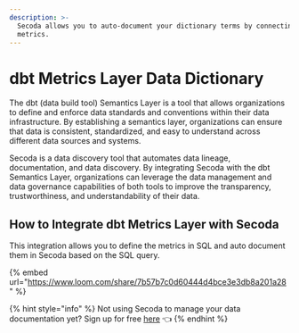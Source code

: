 ```yaml
---
description: >-
  Secoda allows you to auto-document your dictionary terms by connecting to dbt
  metrics.
---
```


# dbt Metrics Layer Data Dictionary

The dbt (data build tool) Semantics Layer is a tool that allows organizations to define and enforce data standards and conventions within their data infrastructure. By establishing a semantics layer, organizations can ensure that data is consistent, standardized, and easy to understand across different data sources and systems.

Secoda is a data discovery tool that automates data lineage, documentation, and data discovery. By integrating Secoda with the dbt Semantics Layer, organizations can leverage the data management and data governance capabilities of both tools to improve the transparency, trustworthiness, and understandability of their data.

## How to Integrate dbt Metrics Layer with Secoda

This integration allows you to define the metrics in SQL and auto document them in Secoda based on the SQL query.&#x20;

{% embed url="https://www.loom.com/share/7b57b7c0d60444d4bce3e3db8a201a28" %}

{% hint style="info" %}
Not using Secoda to manage your data documentation yet? Sign up for free [here](http://app.secoda.co/) 👈
{% endhint %}
